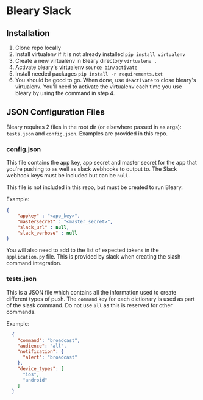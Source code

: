 # Bleary Slack

## Installation
1. Clone repo locally
2. Install virtualenv if it is not already installed `pip install virtualenv`
3. Create a new virtualenv in Bleary directory  `virtualenv .`
4. Activate bleary's virtualenv `source bin/activate`
5. Install needed packages `pip install -r requirements.txt`
6. You should be good to go. When done, use `deactivate` to close bleary's virtualenv. You'll need to activate the virtualenv each time you use bleary by using the command in step 4.

## JSON Configuration Files
Bleary requires 2 files in the root dir (or elsewhere passed in as args): `tests.json` and `config.json`. Examples are provided in this repo.

### config.json
This file contains the app key, app secret and master secret for the app that you're pushing to as well as slack webhooks to output to. The Slack webhook keys must be included but can be `null`.

This file is not included in this repo, but must be created to run Bleary.

Example:
```json
{
	"appkey" : "<app_key>",
	"mastersecret" : "<master_secret>",
    "slack_url" : null,
    "slack_verbose" : null
}
```

You will also need to add to the list of expected tokens in the `application.py` file. This is provided by slack when creating the slash command integration.

### tests.json
This is a JSON file which contains all the information used to create different types of push.
The `command` key for each dictionary is used as part of the slask command.
Do not use `all` as this is reserved for other commands.

Example:
```json
  {
    "command": "broadcast",
    "audience": "all",
    "notification": {
      "alert": "broadcast"
    },
    "device_types": [
      "ios",
      "android"
    ]
  }
```

